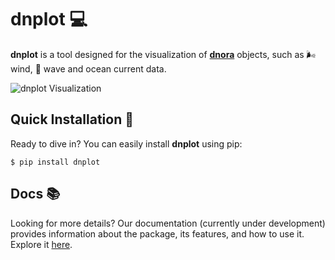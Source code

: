 # dnplot 💻

**dnplot** is a tool designed for the visualization of [**dnora**](https://github.com/MET-OM/dnora) objects, such as 🌬️ wind, 🌊 wave and ocean current data.

![dnplot Visualization](https://github.com/bjorkqvi/dnplot/blob/doc/docs/files/spectra_plotly.gif)


## Quick Installation 🚀 

Ready to dive in? You can easily install **dnplot** using pip:

```shell
$ pip install dnplot 
```

## Docs 📚
Looking for more details? Our documentation (currently under development) provides information about the package, its features, and how to use it. Explore it [here](https://dnora.readthedocs.io/en/latest/index.html).
